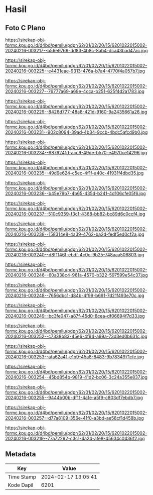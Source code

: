 # Hasil

## Foto C Plano

https://sirekap-obj-formc.kpu.go.id/d4bd/pemilu/pdpr/62/01/02/20/15/6201022015002-20240216-003217--b56e9769-dd83-4b8c-8ab4-dca43bad47ac.jpg

https://sirekap-obj-formc.kpu.go.id/d4bd/pemilu/pdpr/62/01/02/20/15/6201022015002-20240216-003225--e4431eae-9313-476a-b7a4-4770f4a057b7.jpg

https://sirekap-obj-formc.kpu.go.id/d4bd/pemilu/pdpr/62/01/02/20/15/6201022015002-20240216-003227--76777a69-a69e-4cca-b251-625f4d2a1783.jpg

https://sirekap-obj-formc.kpu.go.id/d4bd/pemilu/pdpr/62/01/02/20/15/6201022015002-20240216-003229--8426d777-48a8-421d-9160-9a2435661a26.jpg

https://sirekap-obj-formc.kpu.go.id/d4bd/pemilu/pdpr/62/01/02/20/15/6201022015002-20240216-003231--902c8094-39ad-4b34-9ccb-4bdc5afcd9b0.jpg

https://sirekap-obj-formc.kpu.go.id/d4bd/pemilu/pdpr/62/01/02/20/15/6201022015002-20240216-003234--9876241d-acc9-49de-b570-e4970ce14296.jpg

https://sirekap-obj-formc.kpu.go.id/d4bd/pemilu/pdpr/62/01/02/20/15/6201022015002-20240216-003235--49d9e624-c5ec-4f1f-a40c-41931f4dbd35.jpg

https://sirekap-obj-formc.kpu.go.id/d4bd/pemilu/pdpr/62/01/02/20/15/6201022015002-20240216-003236--b45e79b7-4b65-435d-b241-4d106cfe05f6.jpg

https://sirekap-obj-formc.kpu.go.id/d4bd/pemilu/pdpr/62/01/02/20/15/6201022015002-20240216-003237--510c9359-f3c1-4368-bb82-bc89d6c0ccf4.jpg

https://sirekap-obj-formc.kpu.go.id/d4bd/pemilu/pdpr/62/01/02/20/15/6201022015002-20240216-003238--158314e8-4a39-4762-ba2d-fedf5ed0cf2a.jpg

https://sirekap-obj-formc.kpu.go.id/d4bd/pemilu/pdpr/62/01/02/20/15/6201022015002-20240216-003240--d8f1146f-ebdf-4c0c-9b25-748aaa506803.jpg

https://sirekap-obj-formc.kpu.go.id/d4bd/pemilu/pdpr/62/01/02/20/15/6201022015002-20240216-003246--60a338c4-961a-4570-b322-597599e54c37.jpg

https://sirekap-obj-formc.kpu.go.id/d4bd/pemilu/pdpr/62/01/02/20/15/6201022015002-20240216-003248--7656dbc1-d84b-4f99-b691-7d21f493e70c.jpg

https://sirekap-obj-formc.kpu.go.id/d4bd/pemilu/pdpr/62/01/02/20/15/6201022015002-20240216-003249--bc3fe047-a87f-45d0-8cea-df06694f7d33.jpg

https://sirekap-obj-formc.kpu.go.id/d4bd/pemilu/pdpr/62/01/02/20/15/6201022015002-20240216-003252--c7338b83-45e6-4f94-a99a-73d3ed0b631c.jpg

https://sirekap-obj-formc.kpu.go.id/d4bd/pemilu/pdpr/62/01/02/20/15/6201022015002-20240216-003253--afa62a41-e1b9-45a8-8483-9b7834971cfe.jpg

https://sirekap-obj-formc.kpu.go.id/d4bd/pemilu/pdpr/62/01/02/20/15/6201022015002-20240216-003254--45bd854b-9819-41d2-bc06-3c24a355e837.jpg

https://sirekap-obj-formc.kpu.go.id/d4bd/pemilu/pdpr/62/01/02/20/15/6201022015002-20240216-003255--9444b00b-df11-4a1e-a5f9-c803df7ebdb7.jpg

https://sirekap-obj-formc.kpu.go.id/d4bd/pemilu/pdpr/62/01/02/20/15/6201022015002-20240216-003257--d77a8109-356e-41f0-a3bd-ae58cf1d458b.jpg

https://sirekap-obj-formc.kpu.go.id/d4bd/pemilu/pdpr/62/01/02/20/15/6201022015002-20240216-003219--77a72292-c3c1-4a24-afe8-45634c0436f2.jpg


## Metadata

| Key        | Value               |
| ---------- | ------------------- |
| Time Stamp | 2024-02-17 13:05:41 |
| Kode Dapil | 6201                |



